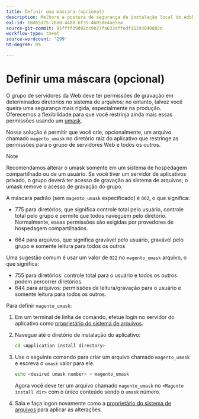 ```yaml
---
title: Definir uma máscara (opcional)
description: Melhore a postura de segurança da instalação local do Adobe Commerce ou do Magento Open Source restringindo as permissões do sistema de arquivos.
exl-id: 18d65d75-7be0-4488-bf35-4b058e4ae5ea
source-git-commit: 95ffff39d82cc9027fa633dffedf15193040802d
workflow-type: tm+mt
source-wordcount: '299'
ht-degree: 0%

---
```


# Definir uma máscara (opcional)

O grupo de servidores da Web deve ter permissões de gravação em determinados diretórios no sistema de arquivos; no entanto, talvez você queira uma segurança mais rígida, especialmente na produção. Oferecemos a flexibilidade para que você restrinja ainda mais essas permissões usando um [umask](https://www.cyberciti.biz/tips/understanding-linux-unix-umask-value-usage.html).

Nossa solução é permitir que você crie, opcionalmente, um arquivo chamado `magento_umask` no diretório raiz do aplicativo que restringe as permissões para o grupo de servidores Web e todos os outros.

>[!NOTE]
>
>Recomendamos alterar o umask somente em um sistema de hospedagem compartilhado ou de um usuário. Se você tiver um servidor de aplicativos privado, o grupo deverá ter acesso de gravação ao sistema de arquivos; o umask remove o acesso de gravação do grupo.

A máscara padrão (sem `magento_umask` especificado) é `002`, o que significa:

* 775 para diretórios, que significa controle total pelo usuário, controle total pelo grupo e permite que todos naveguem pelo diretório. Normalmente, essas permissões são exigidas por provedores de hospedagem compartilhados.

* 664 para arquivos, que significa gravável pelo usuário, gravável pelo grupo e somente leitura para todos os outros

Uma sugestão comum é usar um valor de `022` no `magento_umask` arquivo, o que significa:

* 755 para diretórios: controle total para o usuário e todos os outros podem percorrer diretórios.
* 644 para arquivos: permissões de leitura/gravação para o usuário e somente leitura para todos os outros.

Para definir `magento_umask`:

1. Em um terminal de linha de comando, efetue login no servidor do aplicativo como [proprietário do sistema de arquivos](../prerequisites/file-system/overview.md).
1. Navegue até o diretório de instalação do aplicativo:

   ```bash
   cd <Application install directory>
   ```

1. Use o seguinte comando para criar um arquivo chamado `magento_umask` e escreva o `umask` valor para ele.

   ```bash
   echo <desired umask number> > magento_umask
   ```

   Agora você deve ter um arquivo chamado `magento_umask` no `<Magento install dir>` com o único conteúdo sendo o `umask` número.

1. Saia e faça logon novamente como a [proprietário do sistema de arquivos](../prerequisites/file-system/overview.md) para aplicar as alterações.
